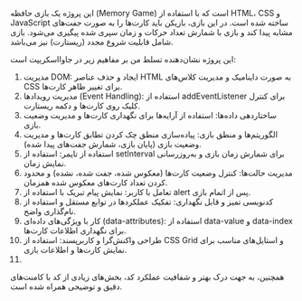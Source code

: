 این پروژه یک بازی حافظه (Memory Game) است که با استفاده از HTML، CSS و JavaScript ساخته شده است. در این بازی، بازیکن باید کارت‌ها را به صورت جفت‌های مشابه پیدا کند و بازی با شمارش تعداد حرکات و زمان سپری شده پیگیری می‌شود. بازی شامل قابلیت شروع مجدد (ریستارت) نیز می‌باشد.

این پروژه نشان‌دهنده تسلط من بر مفاهیم زیر در جاوااسکریپت است:
1. مدیریت DOM: ایجاد و حذف عناصر HTML به صورت داینامیک و مدیریت کلاس‌های CSS برای تغییر ظاهر کارت‌ها.
2. مدیریت رویدادها (Event Handling): استفاده از addEventListener برای کنترل کلیک روی کارت‌ها و دکمه ریستارت.
3. ساختاردهی داده‌ها: استفاده از آرایه‌ها برای نگهداری کارت‌ها و مدیریت وضعیت بازی.
4. الگوریتم‌ها و منطق بازی: پیاده‌سازی منطق چک کردن تطابق کارت‌ها و مدیریت وضعیت بازی (پایان بازی، شمارش جفت‌های پیدا شده).
5. استفاده از تایمر: استفاده از setInterval برای شمارش زمان بازی و به‌روزرسانی نمایش زمان.
6. مدیریت حالت‌ها: کنترل وضعیت کارت‌ها (معکوس شده، جفت شده، نشده) و محدود کردن تعداد کارت‌های معکوس شده همزمان.
7. تعامل با کاربر: نمایش پیام تبریک با استفاده از alert پس از اتمام بازی.
8. کدنویسی تمیز و قابل نگهداری: تفکیک عملکردها در توابع مستقل و استفاده از نام‌گذاری واضح.
9. کار با ویژگی‌های داده‌ای (data-attributes): استفاده از data-value و data-index برای نگهداری اطلاعات کارت‌ها.
10. طراحی واکنش‌گرا و کاربرپسند: استفاده از CSS Grid و استایل‌های مناسب برای نمایش کارت‌ها و اطلاعات بازی.
11. 
همچنین، به جهت درک بهتر و شفافیت عملکرد کد، بخش‌های زیادی از کد با کامنت‌های دقیق و توضیحی همراه شده است.